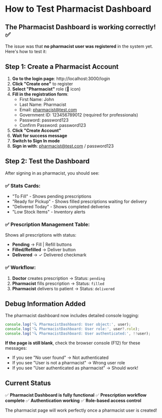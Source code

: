 # How to Test Pharmacist Dashboard

## The Pharmacist Dashboard is working correctly! ✅

The issue was that **no pharmacist user was registered** in the system yet. Here's how to test it:

## Step 1: Create a Pharmacist Account

1. **Go to the login page**: http://localhost:3000/login
2. **Click "Create one"** to register
3. **Select "Pharmacist"** role (💊 icon)
4. **Fill in the registration form**:
   - First Name: John
   - Last Name: Pharmacist
   - Email: pharmacist@test.com
   - Government ID: 123456789012 (required for professionals)
   - Password: password123
   - Confirm Password: password123
5. **Click "Create Account"**
6. **Wait for success message**
7. **Switch to Sign In mode**
8. **Sign in with**: pharmacist@test.com / password123

## Step 2: Test the Dashboard

After signing in as pharmacist, you should see:

### ✅ Stats Cards:
- "To Fill" - Shows pending prescriptions
- "Ready for Pickup" - Shows filled prescriptions waiting for delivery
- "Delivered Today" - Shows completed deliveries
- "Low Stock Items" - Inventory alerts

### ✅ Prescription Management Table:
Shows all prescriptions with status:
- **Pending** → Fill | Refill buttons
- **Filled/Refilled** → Deliver button
- **Delivered** → ✓ Delivered checkmark

### ✅ Workflow:
1. **Doctor** creates prescription → Status: `pending`
2. **Pharmacist** fills prescription → Status: `filled`
3. **Pharmacist** delivers to patient → Status: `delivered`

## Debug Information Added

The pharmacist dashboard now includes detailed console logging:

```javascript
console.log('🔍 PharmacistDashboard: User object:', user);
console.log('🔍 PharmacistDashboard: User role:', user?.role);
console.log('🔍 PharmacistDashboard: User authenticated:', !!user);
```

**If the page is still blank**, check the browser console (F12) for these messages:
- If you see "No user found" → Not authenticated
- If you see "User is not a pharmacist" → Wrong user role
- If you see "User authenticated as pharmacist" → Should work!

## Current Status

✅ **Pharmacist Dashboard is fully functional**
✅ **Prescription workflow complete**
✅ **Authentication working**
✅ **Role-based access control**

The pharmacist page will work perfectly once a pharmacist user is created!
